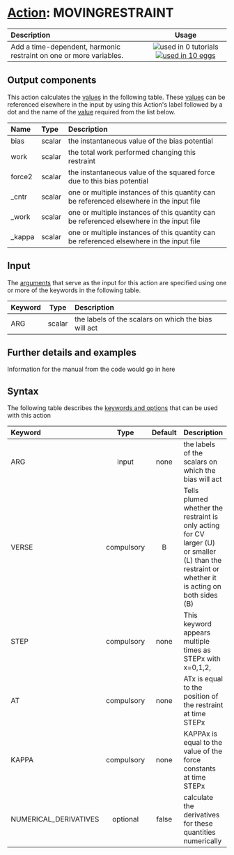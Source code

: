 # [Action](actions.md): MOVINGRESTRAINT

| Description    | Usage |
|:--------|:--------:|
| Add a time-dependent, harmonic restraint on one or more variables. | ![used in 0 tutorials](https://img.shields.io/badge/tutorials-0-red.svg)[![used in 10 eggs](https://img.shields.io/badge/nest-10-green.svg)](https://www.plumed-nest.org/browse.html?search=MOVINGRESTRAINT) | 

## Output components

This action calculates the [values](pecifying_arguments.html) in the following table.  These [values](pecifying_arguments.html) can be referenced elsewhere in the input by using this Action's label followed by a dot and the name of the [value](pecifying_arguments.html) required from the list below.

| Name | Type | Description |
|:-------|:-----|:-------|
| bias | scalar | the instantaneous value of the bias potential | 
| work | scalar | the total work performed changing this restraint | 
| force2 | scalar | the instantaneous value of the squared force due to this bias potential | 
| _cntr | scalar | one or multiple instances of this quantity can be referenced elsewhere in the input file | 
| _work | scalar | one or multiple instances of this quantity can be referenced elsewhere in the input file | 
| _kappa | scalar | one or multiple instances of this quantity can be referenced elsewhere in the input file | 


## Input

The [arguments](specifying_arguments.html) that serve as the input for this action are specified using one or more of the keywords in the following table.

| Keyword |  Type | Description |
|:--------|:------:|:-----------|
| ARG | scalar | the labels of the scalars on which the bias will act |


## Further details and examples 
Information for the manual from the code would go in here 
## Syntax 
The following table describes the [keywords and options](parsing.md) that can be used with this action 

| Keyword | Type | Default | Description |
|:-------|:----:|:-------:|:-----------|
| ARG | input | none | the labels of the scalars on which the bias will act |
| VERSE | compulsory | B |  Tells plumed whether the restraint is only acting for CV larger (U) or smaller (L) than the restraint or whether it is acting on both sides (B) |
| STEP | compulsory | none | This keyword appears multiple times as STEPx with x=0,1,2, |
| AT | compulsory | none | ATx is equal to the position of the restraint at time STEPx |
| KAPPA | compulsory | none | KAPPAx is equal to the value of the force constants at time STEPx |
| NUMERICAL_DERIVATIVES | optional | false |  calculate the derivatives for these quantities numerically |
